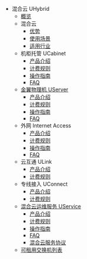 * 混合云 UHybrid
    * [概览](compute/uhybrid/overview)
    * 混合云
        * [优势](compute/uhybrid/qimingintro/goodness)
        * [使用场景](compute/uhybrid/qimingintro/case)
        * [适用行业](compute/uhybrid/qimingintro/industry)
    * 机柜托管 UCabinet
        * [产品介绍](compute/uhybrid/ucabinet/info)
        * [计费规则](compute/uhybrid/ucabinet/price)
        * [操作指南](compute/uhybrid/ucabinet/operate)
        * [FAQ](compute/uhybrid/ucabinet/faq)
    * [金翼物理机 UServer](compute/uhybrid/userver.md)
        * [产品介绍](compute/uhybrid/userver/info)
        * [计费规则](compute/uhybrid/userver/price)
        * [操作指南](compute/uhybrid/userver/operate)
        * [FAQ](compute/uhybrid/userver/faq)
    * 外网 Internet Access
        * [产品介绍](compute/uhybrid/uia/info)
        * [计费规则](compute/uhybrid/uia/price)
        * [操作指南](compute/uhybrid/uia/operate)
        * [FAQ](compute/uhybrid/uia/faq)
    * 云互通 ULink
        * [产品介绍](compute/uhybrid/ulink/info)
        * [计费规则](compute/uhybrid/ulink/price)
    * 专线接入 UConnect
        * [产品介绍](compute/uhybrid/uconnect/info)
        * [计费规则](compute/uhybrid/uconnect/price)
    * [混合云运维服务 UService](compute/uhybrid/uservice/uservice.md)
        * [产品介绍](compute/uhybrid/uservice/info)
        * [计费规则](compute/uhybrid/uservice/price)
        * [操作指南](compute/uhybrid/uservice/operate)
        * [FAQ](compute/uhybrid/uservice/faq)
        * [混合云服务协议](compute/uhybrid/uservice/agreement)
    * [可租用交换机列表](compute/uhybrid/switch_list)        
